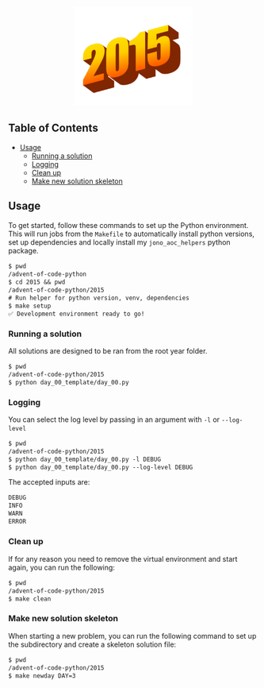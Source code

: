 <!-- Centred Header Block -->
<div align="center">
  <a href="https://github.com/jonoricci/advent-of-code-python">
    <img src="../readme_assets/2015.png" alt="Logo" height="200">
  </a>
</div>
<!-- End of Centred Header Block -->

## Table of Contents <!-- omit in toc -->

- [Usage](#usage)
  - [Running a solution](#running-a-solution)
  - [Logging](#logging)
  - [Clean up](#clean-up)
  - [Make new solution skeleton](#make-new-solution-skeleton)

## Usage

To get started, follow these commands to set up the Python environment. This will run jobs from the `Makefile` to automatically install python versions, set up dependencies and locally install my `jono_aoc_helpers` python package.

```shell
$ pwd
/advent-of-code-python
$ cd 2015 && pwd
/advent-of-code-python/2015
# Run helper for python version, venv, dependencies
$ make setup
✅ Development environment ready to go!
```

### Running a solution

All solutions are designed to be ran from the root year folder.

```shell
$ pwd
/advent-of-code-python/2015
$ python day_00_template/day_00.py
```

### Logging

You can select the log level by passing in an argument with `-l` or `--log-level`

```shell
$ pwd
/advent-of-code-python/2015
$ python day_00_template/day_00.py -l DEBUG
$ python day_00_template/day_00.py --log-level DEBUG
```

The accepted inputs are:

```none
DEBUG
INFO
WARN
ERROR
```

### Clean up

If for any reason you need to remove the virtual environment and start again, you can run the following:

```shell
$ pwd
/advent-of-code-python/2015
$ make clean
```

### Make new solution skeleton

When starting a new problem, you can run the following command to set up the subdirectory and create a skeleton solution file:

```shell
$ pwd
/advent-of-code-python/2015
$ make newday DAY=3
```
